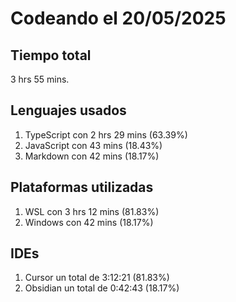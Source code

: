 # Codeando el 20/05/2025

## Tiempo total
3 hrs 55 mins.

## Lenguajes usados
1. TypeScript con 2 hrs 29 mins (63.39%)
1. JavaScript con 43 mins (18.43%)
1. Markdown con 42 mins (18.17%)

## Plataformas utilizadas
1. WSL con 3 hrs 12 mins (81.83%)
1. Windows con 42 mins (18.17%)

## IDEs
1. Cursor un total de 3:12:21 (81.83%)
1. Obsidian un total de 0:42:43 (18.17%)

